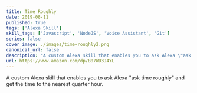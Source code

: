 ```yaml
---
title: Time Roughly
date: 2019-08-11
published: true
tags: ['Alexa Skill']
skill_tags: ['Javascript', 'NodeJS', 'Voice Assistant', 'Git']
series: false
cover_image: ./images/time-roughly2.png
canonical_url: false
description: "A custom Alexa skill that enables you to ask Alexa \"ask time roughly\" and get the time to the nearest quarter hour."
url: https://www.amazon.com/dp/B07WD3J4YL
---
```


A custom Alexa skill that enables you to ask Alexa \"ask time roughly\" and get the time to the nearest quarter hour.